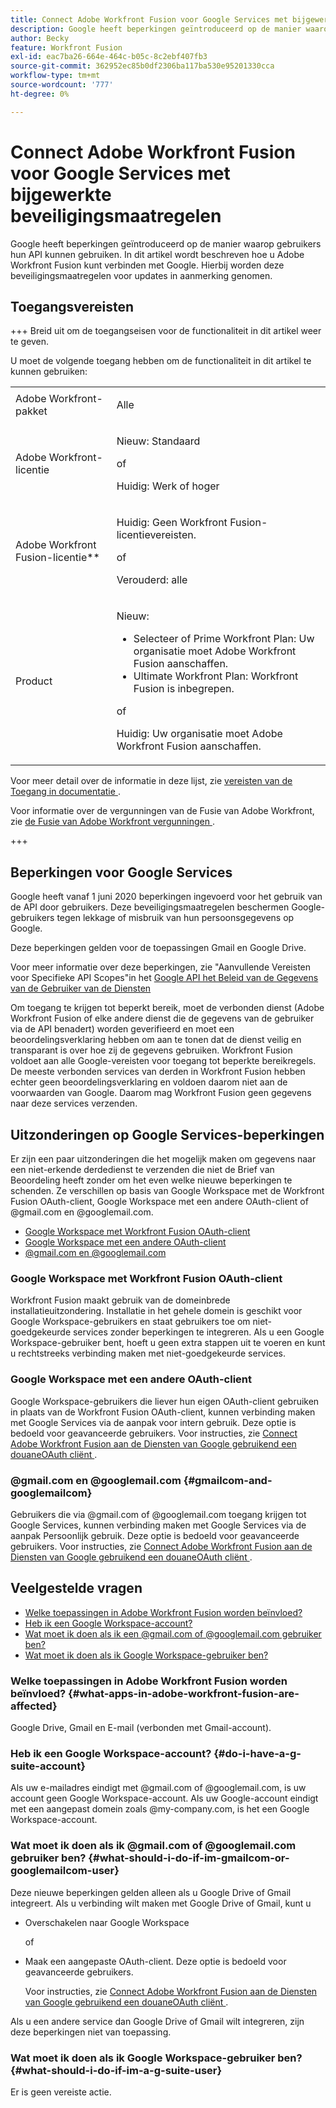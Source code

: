 ```yaml
---
title: Connect Adobe Workfront Fusion voor Google Services met bijgewerkte beveiligingsmaatregelen
description: Google heeft beperkingen geïntroduceerd op de manier waarop gebruikers hun API kunnen gebruiken. In dit artikel wordt beschreven hoe u Adobe Workfront Fusion kunt verbinden met Google. Hierbij worden deze beveiligingsmaatregelen voor updates in aanmerking genomen.
author: Becky
feature: Workfront Fusion
exl-id: eac7ba26-664e-464c-b05c-8c2ebf407fb3
source-git-commit: 362952ec85b0df2306ba117ba530e95201330cca
workflow-type: tm+mt
source-wordcount: '777'
ht-degree: 0%

---
```


# Connect Adobe Workfront Fusion voor Google Services met bijgewerkte beveiligingsmaatregelen

Google heeft beperkingen geïntroduceerd op de manier waarop gebruikers hun API kunnen gebruiken. In dit artikel wordt beschreven hoe u Adobe Workfront Fusion kunt verbinden met Google. Hierbij worden deze beveiligingsmaatregelen voor updates in aanmerking genomen.

## Toegangsvereisten

+++ Breid uit om de toegangseisen voor de functionaliteit in dit artikel weer te geven.

U moet de volgende toegang hebben om de functionaliteit in dit artikel te kunnen gebruiken:

<table style="table-layout:auto">
 <col> 
 <col> 
 <tbody> 
  <tr> 
   <td role="rowheader">Adobe Workfront-pakket 
   <td> <p>Alle</p> </td> 
  </tr> 
  <tr data-mc-conditions=""> 
   <td role="rowheader">Adobe Workfront-licentie</td> 
   <td> <p>Nieuw: Standaard</p><p>of</p><p>Huidig: Werk of hoger</p> </td> 
  </tr> 
  <tr> 
   <td role="rowheader">Adobe Workfront Fusion-licentie**</td> 
   <td>
   <p>Huidig: Geen Workfront Fusion-licentievereisten.</p>
   <p>of</p>
   <p>Verouderd: alle </p>
   </td> 
  </tr> 
  <tr> 
   <td role="rowheader">Product</td> 
   <td>
   <p>Nieuw:</p> <ul><li>Selecteer of Prime Workfront Plan: Uw organisatie moet Adobe Workfront Fusion aanschaffen.</li><li>Ultimate Workfront Plan: Workfront Fusion is inbegrepen.</li></ul>
   <p>of</p>
   <p>Huidig: Uw organisatie moet Adobe Workfront Fusion aanschaffen.</p>
   </td> 
  </tr>
 </tbody> 
</table>

Voor meer detail over de informatie in deze lijst, zie [ vereisten van de Toegang in documentatie ](/help/workfront-fusion/references/licenses-and-roles/access-level-requirements-in-documentation.md).

Voor informatie over de vergunningen van de Fusie van Adobe Workfront, zie [ de Fusie van Adobe Workfront vergunningen ](/help/workfront-fusion/set-up-and-manage-workfront-fusion/licensing-operations-overview/license-automation-vs-integration.md).

+++

## Beperkingen voor Google Services

Google heeft vanaf 1 juni 2020 beperkingen ingevoerd voor het gebruik van de API door gebruikers. Deze beveiligingsmaatregelen beschermen Google-gebruikers tegen lekkage of misbruik van hun persoonsgegevens op Google.

Deze beperkingen gelden voor de toepassingen Gmail en Google Drive.

Voor meer informatie over deze beperkingen, zie &quot;Aanvullende Vereisten voor Specifieke API Scopes&quot;in het [ Google API het Beleid van de Gegevens van de Gebruiker van de Diensten ](https://developers.google.com/terms/api-services-user-data-policy#additional_requirements_for_specific_api_scopes)

Om toegang te krijgen tot beperkt bereik, moet de verbonden dienst (Adobe Workfront Fusion of elke andere dienst die de gegevens van de gebruiker via de API benadert) worden geverifieerd en moet een beoordelingsverklaring hebben om aan te tonen dat de dienst veilig en transparant is over hoe zij de gegevens gebruiken. Workfront Fusion voldoet aan alle Google-vereisten voor toegang tot beperkte bereikregels. De meeste verbonden services van derden in Workfront Fusion hebben echter geen beoordelingsverklaring en voldoen daarom niet aan de voorwaarden van Google. Daarom mag Workfront Fusion geen gegevens naar deze services verzenden.

## Uitzonderingen op Google Services-beperkingen

Er zijn een paar uitzonderingen die het mogelijk maken om gegevens naar een niet-erkende derdedienst te verzenden die niet de Brief van Beoordeling heeft zonder om het even welke nieuwe beperkingen te schenden. Ze verschillen op basis van Google Workspace met de Workfront Fusion OAuth-client, Google Workspace met een andere OAuth-client of @gmail.com en @googlemail.com.

* [Google Workspace met Workfront Fusion OAuth-client](#google-workspace-with-workfront-fusion-oauth-client)
* [Google Workspace met een andere OAuth-client](#google-workspace-with-another-oauth-client)
* [@gmail.com en @googlemail.com](#gmailcom-and-googlemailcom)

### Google Workspace met Workfront Fusion OAuth-client

Workfront Fusion maakt gebruik van de domeinbrede installatieuitzondering. Installatie in het gehele domein is geschikt voor Google Workspace-gebruikers en staat gebruikers toe om niet-goedgekeurde services zonder beperkingen te integreren. Als u een Google Workspace-gebruiker bent, hoeft u geen extra stappen uit te voeren en kunt u rechtstreeks verbinding maken met niet-goedgekeurde services.

### Google Workspace met een andere OAuth-client

Google Workspace-gebruikers die liever hun eigen OAuth-client gebruiken in plaats van de Workfront Fusion OAuth-client, kunnen verbinding maken met Google Services via de aanpak voor intern gebruik. Deze optie is bedoeld voor geavanceerde gebruikers. Voor instructies, zie [ Connect Adobe Workfront Fusion aan de Diensten van Google gebruikend een douaneOAuth cliënt ](/help/workfront-fusion/create-scenarios/connect-to-apps/connect-fusion-to-google-using-oauth.md).

### @gmail.com en @googlemail.com {#gmailcom-and-googlemailcom}

Gebruikers die via @gmail.com of @googlemail.com toegang krijgen tot Google Services, kunnen verbinding maken met Google Services via de aanpak Persoonlijk gebruik. Deze optie is bedoeld voor geavanceerde gebruikers. Voor instructies, zie [ Connect Adobe Workfront Fusion aan de Diensten van Google gebruikend een douaneOAuth cliënt ](/help/workfront-fusion/create-scenarios/connect-to-apps/connect-fusion-to-google-using-oauth.md).

## Veelgestelde vragen

* [Welke toepassingen in Adobe Workfront Fusion worden beïnvloed?](#what-apps-in-adobe-workfront-fusion-are-affected)
* [Heb ik een Google Workspace-account?](#do-i-have-a-g-suite-account)
* [Wat moet ik doen als ik een @gmail.com of @googlemail.com gebruiker ben?](#what-should-i-do-if-im-gmailcom-or-googlemailcom-user)
* [Wat moet ik doen als ik Google Workspace-gebruiker ben?](#what-should-i-do-if-im-a-g-suite-user)

### Welke toepassingen in Adobe Workfront Fusion worden beïnvloed? {#what-apps-in-adobe-workfront-fusion-are-affected}

Google Drive, Gmail en E-mail (verbonden met Gmail-account).

### Heb ik een Google Workspace-account? {#do-i-have-a-g-suite-account}

Als uw e-mailadres eindigt met @gmail.com of @googlemail.com, is uw account geen Google Workspace-account. Als uw Google-account eindigt met een aangepast domein zoals @my-company.com, is het een Google Workspace-account.

### Wat moet ik doen als ik @gmail.com of @googlemail.com gebruiker ben? {#what-should-i-do-if-im-gmailcom-or-googlemailcom-user}

Deze nieuwe beperkingen gelden alleen als u Google Drive of Gmail integreert. Als u verbinding wilt maken met Google Drive of Gmail, kunt u

* Overschakelen naar Google Workspace

  of

* Maak een aangepaste OAuth-client. Deze optie is bedoeld voor geavanceerde gebruikers.

  Voor instructies, zie [ Connect Adobe Workfront Fusion aan de Diensten van Google gebruikend een douaneOAuth cliënt ](/help/workfront-fusion/create-scenarios/connect-to-apps/connect-fusion-to-google-using-oauth.md).

Als u een andere service dan Google Drive of Gmail wilt integreren, zijn deze beperkingen niet van toepassing.

### Wat moet ik doen als ik Google Workspace-gebruiker ben? {#what-should-i-do-if-im-a-g-suite-user}

Er is geen vereiste actie.
